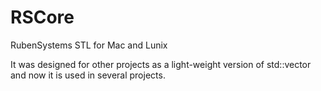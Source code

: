 # RSCore
RubenSystems STL for Mac and Lunix

It was designed for other projects as a light-weight version of std::vector and now it is used in several projects. 
